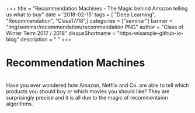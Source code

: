 +++
title = "Recommendation Machines - The Magic behind Amazon telling us what to buy"
date = '2018-02-15'
tags = [ "Deep Learning", "Recommendation", "Class17/18",]
categories = ["seminar"]
banner = "img/seminar/recommendation/recommendation.PNG"
author = "Class of Winter Term 2017 / 2018"
disqusShortname = "https-wisample-github-io-blog"
description = " "
+++

Recommendation Machines
=============

<br/>
Have you ever wondered how Amazon, Netflix and Co. are able to tell which products you should buy or which movies you should like? They are surprisingly precise and it is all due to the magic of recommentaion algorithms.
